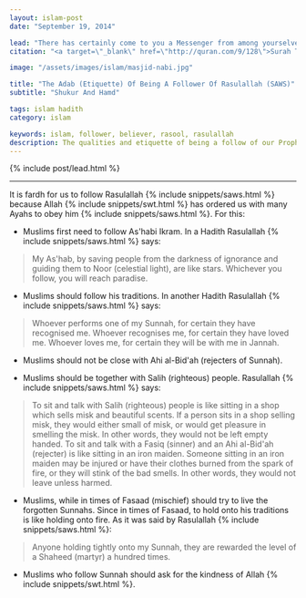```yaml
---
layout: islam-post
date: "September 19, 2014"

lead: "There has certainly come to you a Messenger from among yourselves. Grievous to him is what you suffer; [he is] concerned over you and to the believers is kind and merciful."
citation: "<a target=\"_blank\" href=\"http://quran.com/9/128\">Surah Tawba, Ayah 128</a>"

image: "/assets/images/islam/masjid-nabi.jpg"

title: "The Adab (Etiquette) Of Being A Follower Of Rasulallah (SAWS)"
subtitle: "Shukur And Hamd"

tags: islam hadith
category: islam

keywords: islam, follower, believer, rasool, rasulallah
description: The qualities and etiquette of being a follow of our Prophet (SAWS)
---
```


{% include post/lead.html %}

***

It is fardh for us to follow Rasulallah {% include snippets/saws.html %} because Allah {% include snippets/swt.html %} has ordered us with many Ayahs to obey him {% include snippets/saws.html %}. For this:

* Muslims first need to follow As'habi Ikram. In a Hadith Rasulallah {% include snippets/saws.html %} says:
> My As'hab, by saving people from the darkness of ignorance and guiding them to Noor (celestial light), are like stars. Whichever you follow, you will reach paradise.

* Muslims should follow his traditions. In another Hadith Rasulallah {% include snippets/saws.html %} says:
> Whoever performs one of my Sunnah, for certain they have recognised me. Whoever recognises me, for certain they have loved me. Whoever loves me, for certain they will be with me in Jannah.

* Muslims should not be close with Ahi al-Bid'ah (rejecters of Sunnah).

* Muslims should be together with Salih (righteous) people. Rasulallah {% include snippets/saws.html %} says:
> To sit and talk with Salih (righteous) people is like sitting in a shop which sells misk and beautiful scents. If a person sits in a shop selling misk, they would either small of misk, or would get pleasure in smelling the misk. In other words, they would not be left empty handed. To sit and talk with a Fasiq (sinner) and an Ahi al-Bid'ah (rejecter) is like sitting in an iron maiden. Someone sitting in an iron maiden may be injured or have their clothes burned from the spark of fire, or they will stink of the bad smells. In other words, they would not leave unless harmed.

* Muslims, while in times of Fasaad (mischief) should try to live the forgotten Sunnahs. Since in times of Fasaad, to hold onto his traditions is like holding onto fire. As it was said by Rasulallah {% include snippets/saws.html %}:
> Anyone holding tightly onto my Sunnah, they are rewarded the level of a Shaheed (martyr) a hundred times.

* Muslims who follow Sunnah should ask for the kindness of Allah {% include snippets/swt.html %}.
